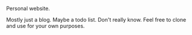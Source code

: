 Personal website.

Mostly just a blog. Maybe a todo list. Don't really know. Feel free to clone and use for your own purposes.